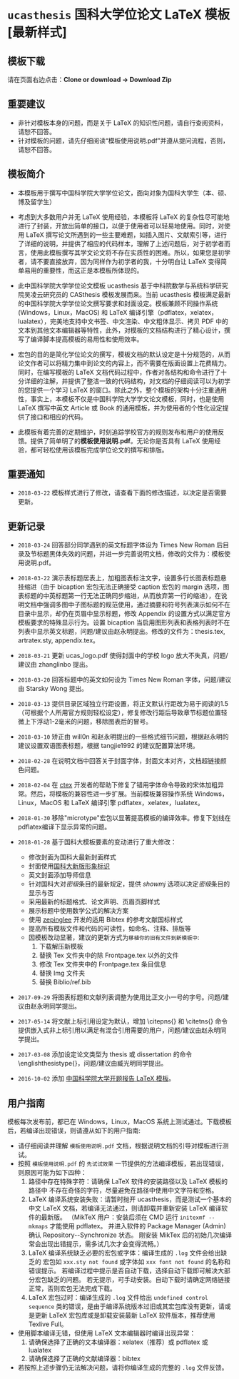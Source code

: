 # `ucasthesis` 国科大学位论文 LaTeX 模板 [最新样式]

## 模板下载

请在页面右边点击：**Clone or download -> Download Zip**

## 重要建议

* 非针对模板本身的问题，而是关于 LaTeX 的知识性问题，请自行查阅资料，请恕不回答。
* 针对模板的问题，请先仔细阅读“模板使用说明.pdf”并遵从提问流程，否则，请恕不回答。

## 模板简介
 
* 本模板用于撰写中国科学院大学学位论文，面向对象为国科大学生（本、硕、博及留学生）

* 考虑到大多数用户并无 LaTeX 使用经验，本模板将 LaTeX 的复杂性尽可能地进行了封装，开放出简单的接口，以便于使用者可以轻易地使用。同时，对使用 LaTeX 撰写论文所遇到的一些主要难题，如插入图片、文献索引等，进行了详细的说明，并提供了相应的代码样本，理解了上述问题后，对于初学者而言，使用此模板撰写其学文论文将不存在实质性的困难。所以，如果您是初学者，请不要直接放弃，因为同样作为初学者的我，十分明白让 LaTeX 变得简单易用的重要性，而这正是本模板所体现的。

* 此中国科学院大学学位论文模板 ucasthesis 基于中科院数学与系统科学研究院吴凌云研究员的 CASthesis 模板发展而来。当前 ucasthesis 模板满足最新的中国科学院大学学位论文撰写要求和封面设定。模板兼顾不同操作系统 (Windows，Linux，MacOS) 和 LaTeX 编译引擎（pdflatex，xelatex，lualatex），完美地支持中文书签、中文渲染、中文粗体显示、拷贝 PDF 中的文本到其他文本编辑器等特性，此外，对模板的文档结构进行了精心设计，撰写了编译脚本提高模板的易用性和使用效率。

* 宏包的目的是简化学位论文的撰写，模板文档的默认设定是十分规范的，从而论文作者可以将精力集中到论文的内容上，而不需要在版面设置上花费精力。 同时，在编写模板的 LaTeX 文档代码过程中，作者对各结构和命令进行了十分详细的注解，并提供了整洁一致的代码结构，对文档的仔细阅读可以为初学的您提供一个学习 LaTeX 的窗口。除此之外，整个模板的架构十分注重通用性，事实上，本模板不仅是中国科学院大学学文论文模板，同时，也是使用 LaTeX 撰写中英文 Article 或 Book 的通用模板，并为使用者的个性化设定提供了接口和相应的代码。

* 此模板有着完善的定期维护，时刻追踪学校官方的规则发布和用户的使用反馈。提供了简单明了的**模板使用说明.pdf**。无论你是否具有 LaTeX 使用经验，都可轻松使用该模板完成学位论文的撰写和排版。

## 重要通知

* `2018-03-22` 模板样式进行了修改，请查看下面的修改描述，以决定是否需要更新。

## 更新记录

* `2018-03-24` 回答部分同学遇到的英文标题字体设为 Times New Roman 后目录及节标题黑体失效的问题，并进一步完善说明文档，修改的文件为：模板使用说明.pdf。

* `2018-03-22` 演示表标题居表上，加粗图表标注文字，设置多行长图表标题悬挂缩进（由于 bicaption 宏包无法正确接受 caption 宏包的 margin 选项，图表标题的中英标题第一行无法正确同步缩进，从而放弃第一行的缩进），在说明文档中强调多图中子图标题的规范使用，通过摘要和符号列表演示如何不在目录中显示，却仍在页眉中显示标题，修改 Appendix 的设置方式以满足官方模板要求的特殊显示行为。设置 bicaption 当启用图形列表和表格列表时不在列表中显示英文标题，问题/建议由赵永明提出。修改的文件为：thesis.tex, artratex.sty, appendix.tex。

* `2018-03-21` 更新 ucas_logo.pdf 使得封面中的学校 logo 放大不失真，问题/建议由 zhanglinbo 提出。

* `2018-03-20` 回答标题中的英文如何设为 Times New Roman 字体，问题/建议由 Starsky Wong 提出。

* `2018-03-13` 提供目录区域独立行距设置，将正文默认行距改为易于阅读的1.5（可根据个人所用官方规则轻松设定），修复修改行距后导致章节标题位置轻微上下浮动1-2毫米的问题，移除图表后的冒号。

* `2018-03-10` 矫正由 will0n 和赵永明提出的一些格式细节问题，根据赵永明的建议设置双语图表标题，根据 tangjie1992 的建议配置算法环境。

* `2018-02-28` 在说明文档中回答关于封面字体，封面文本对齐，文档超链接颜色问题。

* `2018-02-04` 在 [ctex](https://github.com/CTeX-org/ctex-kit) 开发者的帮助下修复了错用字体命令导致的宋体加粗异常。然后，将模板的兼容性进一步扩展。当前模板兼容操作系统 Windows，Linux，MacOS 和 LaTeX 编译引擎 pdflatex，xelatex，lualatex。

* `2018-01-30` 移除"microtype"宏包以显著提高模板的编译效率。修复下划线在pdflatex编译下显示异常的问题。

* `2018-01-28` 基于国科大模板要素的变动进行了重大修改：
    * 修改封面为国科大最新封面样式
    * 封面使用[国科大新版形象标识](http://www.ucas.ac.cn/site/11?zu=64925)
    * 英文封面添加导师信息
    * 针对国科大对*密级*条目的最新规定，提供 *showmj* 选项以决定*密级*条目的显示与否
    * 采用最新的标题格式、论文声明、页眉页脚样式
    * 展示标题中使用数学公式的解决方案
    * 使用 [zepinglee](https://github.com/zepinglee/gbt7714-bibtex-style) 开发的适用 Bibtex 的参考文献国标样式
    * 提高所有模板文件和代码的可读性，如命名、注释、排版等
    * 因模板改动显著，建议的更新方式为`移植你的旧有文件到新模板中`:
        1. 下载解压新模板
        2. 替换 Tex 文件夹中的除 Frontpage.tex 以外的文件
        3. 修改 Tex 文件夹中的 Frontpage.tex 条目信息
        4. 替换 Img 文件夹
        5. 替换 Biblio/ref.bib

* `2017-09-29` 将图表标题和文献列表调整为使用比正文小一号的字号。问题/建议由赵永明同学提出。

* `2017-05-14` 将文献上标引用设定为默认，增加 \citepns{} 和 \citetns{} 命令提供嵌入式非上标引用以满足有混合引用需要的用户，问题/建议由赵永明同学提出。

* `2017-03-08` 添加设定论文类型为 thesis 或 dissertation 的命令 \englishthesistype{}，问题/建议由臧光明同学提出。

* `2016-10-02` 添加 [中国科学院大学开题报告 LaTeX 模板](https://github.com/mohuangrui/ucasproposal)。

## 用户指南

模板每次发布前，都已在 Windows，Linux，MacOS 系统上测试通过。下载模板后，若编译出现错误，则请遵从如下的用户指南:

* 请仔细阅读并理解 `模板使用说明.pdf` 文档，根据说明文档的引导对模板进行测试。
* 按照 `模板使用说明.pdf` 的 `先试试效果` 一节提供的方法编译模板，若出现错误，
  则原因可能为如下四种：
    1. 路径中存在特殊字符：请确保 LaTeX 软件的安装路径以及 LaTeX 模板的路径中
       不存在奇怪的字符，尽量避免在路径中使用中文字符和空格。
    2. LaTeX 编译系统安装失败：请暂时抛开 ucasthesis，而是测试一个基本的中文
       LaTeX 文档，若编译无法通过，则请卸载并重新安装 LaTeX 编译软件的最新版。
       （MikTeX 用户：安装后须在 CMD 运行 `initexmf --mkmaps` 才能使用 pdflatex。
       并进入软件的 Package Manager (Admin) 确认 Repository--Synchronize 状态。
       刚安装 MikTex 后的初始几次编译常会出现出错提示，需多试几次才会变得流畅。）
    3. LaTeX 编译系统缺乏必要的宏包或字体：编译生成的 `.log` 文件会给出缺乏的
       宏包如 `xxx.sty not found` 或字体如 `xxx font not found` 的名称和错误提示。
       若编译过程中提示是否自动下载，选择自动下载即可解决大部分宏包缺乏的问题。
       若无提示，可手动安装。自动下载时请确定网络链接正常，否则宏包无法完成下载。
    4. LaTeX 宏包过时：编译生成的 `.log` 文件给出 `undefined control sequence`
       类的错误，是由于编译系统版本过旧或其宏包库没有更新，请或是更新 LaTeX 
       宏包库或是卸载安装最新 LaTeX 软件版本，推荐使用 Texlive Full。
* 使用脚本编译无错，但使用 LaTeX 文本编辑器时编译出现异常：
    1. 请确保选择了正确的文本编译器：xelatex（推荐）或 pdflatex 或 lualatex
    2. 请确保选择了正确的文献编译器：bibtex
* 若按照上述步骤仍无法解决问题，请将你编译生成的完整的 `.log` 文件反馈。
